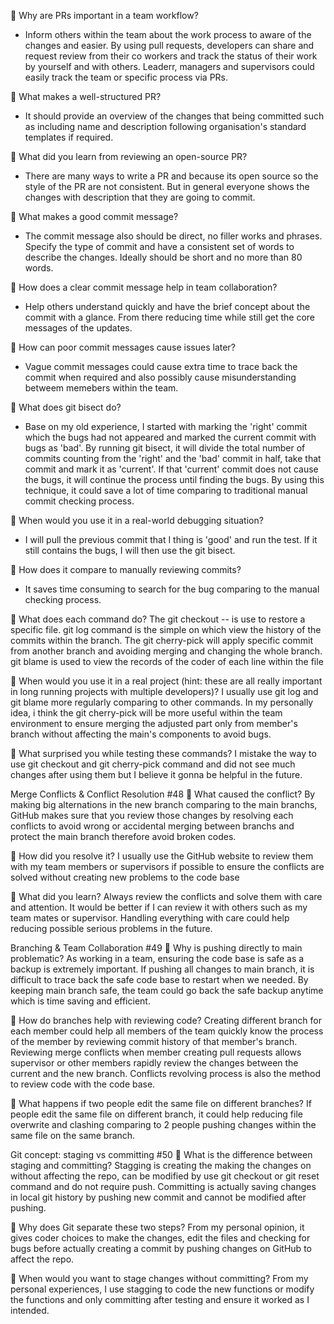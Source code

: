 📌 Why are PRs important in a team workflow?

- Inform others within the team about the work process to aware of the changes and easier. By using pull requests, developers can share and request review from their co workers and track the status of their work by yourself and with others. Leaderr, managers and supervisors could easily track the team or specific process via PRs.

📌 What makes a well-structured PR?

- It should provide an overview of the changes that being committed such as including name and description following organisation's standard templates if required.

📌 What did you learn from reviewing an open-source PR?

- There are many ways to write a PR and because its open source so the style of the PR are not consistent. But in general everyone shows the changes with description that they are going to commit.

📌 What makes a good commit message?

- The commit message also should be direct, no filler works and phrases. Specify the type of commit and have a consistent set of words to describe the changes. Ideally should be short and no more than 80 words.

📌 How does a clear commit message help in team collaboration?

- Help others understand quickly and have the brief concept about the commit with a glance. From there reducing time while still get the core messages of the updates.

📌 How can poor commit messages cause issues later?

- Vague commit messages could cause extra time to trace back the commit when required and also possibly cause misunderstanding betweem memebers within the team.

📌 What does git bisect do?

- Base on my old experience, I started with marking the 'right' commit which the bugs had not appeared and marked the current commit with bugs as 'bad'. By running git bisect, it will divide the total number of commits counting from the 'right' and the 'bad' commit in half, take that commit and mark it as 'current'. If that 'current' commit does not cause the bugs, it will continue the process until finding the bugs. By using this technique, it could save a lot of time comparing to traditional manual commit checking process.

📌 When would you use it in a real-world debugging situation?

- I will pull the previous commit that I thing is 'good' and run the test. If it still contains the bugs, I will then use the git bisect.

📌 How does it compare to manually reviewing commits?

- It saves time consuming to search for the bug comparing to the manual checking process.

📌 What does each command do?
The git checkout <branch> -- <file> is use to restore a specific file.
git log command is the simple on which view the history of the commits within the branch.
The git cherry-pick <commit> will apply specific commit from another branch and avoiding merging and changing the whole branch.
git blame <file> is used to view the records of the coder of each line within the file

📌 When would you use it in a real project (hint: these are all really important in long running projects with multiple developers)?
I usually use git log and git blame more regularly comparing to other commands. In my personally idea, i think the git cherry-pick will be more useful within the team environment to ensure merging the adjusted part only from member's branch without affecting the main's components to avoid bugs.

📌 What surprised you while testing these commands?
I mistake the way to use git checkout and git cherry-pick command and did not see much changes after using them but I believe it gonna be helpful in the future.

Merge Conflicts & Conflict Resolution #48
📌 What caused the conflict?
By making big alternations in the new branch comparing to the main branchs, GitHub makes sure that you review those changes by resolving each conflicts to avoid wrong or accidental merging between branchs and protect the main branch therefore avoid broken codes.

📌 How did you resolve it?
I usually use the GitHub website to review them with my team members or supervisors if possible to ensure the conflicts are solved without creating new problems to the code base

📌 What did you learn?
Always review the conflicts and solve them with care and attention. It would be better if I can review it with others such as my team mates or supervisor. Handling everything with care could help reducing possible serious problems in the future.

Branching & Team Collaboration #49
📌 Why is pushing directly to main problematic?
As working in a team, ensuring the code base is safe as a backup is extremely important. If pushing all changes to main branch, it is difficult to trace back the safe code base to restart when we needed. By keeping main branch safe, the team could go back the safe backup anytime which is time saving and efficient.

📌 How do branches help with reviewing code?
Creating different branch for each member could help all members of the team quickly know the process of the member by reviewing commit history of that member's branch. Reviewing merge conflicts when member creating pull requests allows supervisor or other members rapidly review the changes between the current and the new branch. Conflicts revolving process is also the method to review code with the code base.

📌 What happens if two people edit the same file on different branches?
If people edit the same file on different branch, it could help reducing file overwrite and clashing comparing to 2 people pushing changes within the same file on the same branch.

Git concept: staging vs committing #50
📌 What is the difference between staging and committing?
Stagging is creating the making the changes on without affecting the repo, can be modified by use git checkout or git reset command and do not require push. Committing is actually saving changes in local git history by pushing new commit and cannot be modified after pushing.

📌 Why does Git separate these two steps?
From my personal opinion, it gives coder choices to make the changes, edit the files and checking for bugs before actually creating a commit by pushing changes on GitHub to affect the repo.

📌 When would you want to stage changes without committing?
From my personal experiences, I use stagging to code the new functions or modify the functions and only committing after testing and ensure it worked as I intended.
